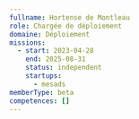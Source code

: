 ```yaml
---
fullname: Hortense de Montleau
role: Chargée de déploiement
domaine: Déploiement
missions:
  - start: 2023-04-28
    end: 2025-08-31
    status: independent
    startups:
      - mesads
memberType: beta
competences: []
---
```

